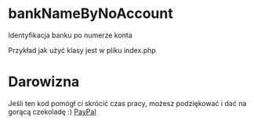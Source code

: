 # bankNameByNoAccount
Identyfikacja banku po numerze konta 


Przykład jak użyć klasy jest w pliku index.php


# Darowizna

Jeśli ten kod pomógł ci skrócić czas pracy, możesz podziękować i dać na gorącą czekoladę :)
[PayPal](https://www.paypal.me/cybermediaoka)
